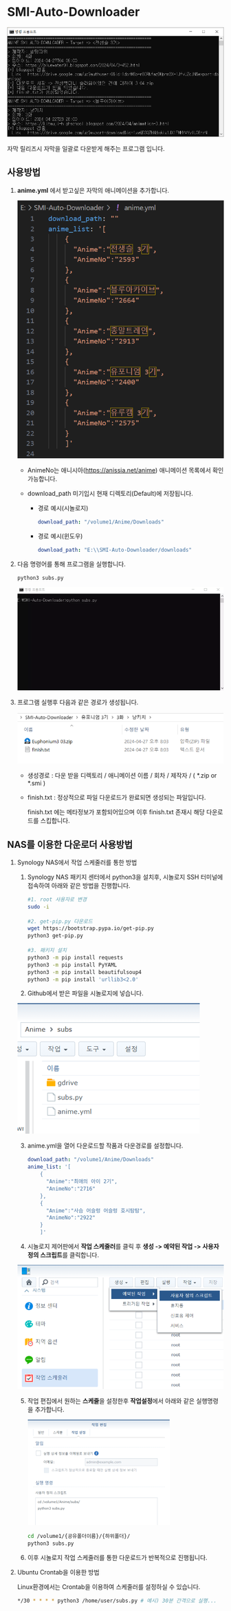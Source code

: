 # SMI-Auto-Downloader

![title](./img/title.png)

자막 릴리즈시 자막을 일괄로 다운받게 해주는 프로그램 입니다.



## 사용방법 

1. **anime.yml** 에서 받고싶은 자막의 애니메이션을 추가합니다.

   ![config](./img/config.png)

   * AnimeNo는 애니시아(https://anissia.net/anime) 애니메이션 목록에서 확인 가능합니다. 

   * download_path 미기입시 현재 디렉토리(Default)에 저장됩니다.

     * 경로 예시(시놀로지)
     
       ```yaml
       download_path: "/volume1/Anime/Downloads"
       ```
     
     * 경로 예시(윈도우)
     
       ```yaml
       download_path: "E:\\SMI-Auto-Downloader/downloads"
       ```
     
       
     

2. 다음 명령어를 통해 프로그램을 실행합니다.

   ```shell
   python3 subs.py
   ```

   ![build](./img/build.webp)

   

3. 프로그램 실행후 다음과 같은 경로가 생성됩니다.

   ![result](./img/result.png)

   * 생성경로 :  다운 받을 디렉토리 / 애니메이션 이름 / 회차 / 제작자 / ( *.zip or *.smi )

   * finish.txt : 정상적으로 파일 다운로드가 완료되면 생성되는 파일입니다. 

     finish.txt 에는 메타정보가 포함되어있으며 이후 finish.txt 존재시 해당 다운로드를 스킵합니다.



## NAS를 이용한 다운로더 사용방법

1. Synology NAS에서 작업 스케줄러를 통한 방법

   1. Synology NAS 패키지 센터에서 python3을 설치후, 시놀로지 SSH 터미널에 접속하여 아래와 같은 방법을 진행합니다.

      ```bash
      #1. root 사용자로 변경
      sudo -i
      
      #2. get-pip.py 다운로드
      wget https://bootstrap.pypa.io/get-pip.py
      python3 get-pip.py
      
      #3. 패키지 설치
      python3 -m pip install requests
      python3 -m pip install PyYAML
      python3 -m pip install beautifulsoup4
      python3 -m pip install 'urllib3<2.0'
      ```

   2. Github에서 받은 파일을 시놀로지에 넣습니다. 

   ![build](./img/syno1.png)

   3. anime.yml을 열어 다운로드할 작품과 다운경로를 설정합니다.

      ```yml
      download_path: "/volume1/Anime/Downloads"
      anime_list: '[
          {
            "Anime":"최애의 아이 2기",
            "AnimeNo":"2716"
          },
          {
            "Anime":"사슴 어슬렁 어슬렁 호시탐탐",
            "AnimeNo":"2922"
          }
          ]'
      ```

   4. 시놀로지 제어판에서 **작업 스케줄러**를 클릭 후 **생성 -> 예약된 작업 -> 사용자 정의 스크립트**를 클릭합니다.

   <img src="./img/syno3.png" alt="build" style="zoom: 67%;" />

   5. 작업 편집에서 원하는 **스케줄**을 설정한후 **작업설정**에서 아래와 같은 실행명령을 추가합니다.

      <img src="./img/syno2.png" alt="build" style="zoom: 50%;" />

      ```bash
      cd /volume1/{공유폴더이름}/{하위폴더}/
      python3 subs.py
      ```

   6. 이후 시놀로지 작업 스케줄러를 통한 다운로드가 반복적으로 진행됩니다.  

   

2. Ubuntu Crontab을 이용한 방법

   Linux환경에서는 Crontab을 이용하여 스케줄러를 설정하실 수 있습니다.

   ```bash
   */30 * * * * python3 /home/user/subs.py # 예시) 30분 간격으로 실행...
   ```